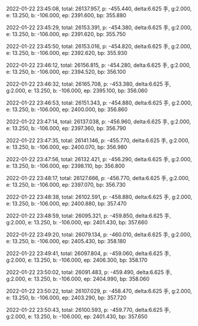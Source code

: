 2022-01-22 23:45:08, total: 26137.957, p: -455.440, delta:6.625 手, g:2.000, e: 13.250, b: -106.000, ep: 2391.600, bp: 355.880

2022-01-22 23:45:29, total: 26153.391, p: -454.380, delta:6.625 手, g:2.000, e: 13.250, b: -106.000, ep: 2391.620, bp: 355.750

2022-01-22 23:45:50, total: 26153.016, p: -454.820, delta:6.625 手, g:2.000, e: 13.250, b: -106.000, ep: 2392.620, bp: 355.930

2022-01-22 23:46:12, total: 26156.815, p: -454.280, delta:6.625 手, g:2.000, e: 13.250, b: -106.000, ep: 2394.520, bp: 356.100

2022-01-22 23:46:32, total: 26165.708, p: -453.380, delta:6.625 手, g:2.000, e: 13.250, b: -106.000, ep: 2395.100, bp: 356.060

2022-01-22 23:46:53, total: 26151.343, p: -454.880, delta:6.625 手, g:2.000, e: 13.250, b: -106.000, ep: 2400.000, bp: 356.860

2022-01-22 23:47:14, total: 26137.038, p: -456.960, delta:6.625 手, g:2.000, e: 13.250, b: -106.000, ep: 2397.360, bp: 356.790

2022-01-22 23:47:35, total: 26141.146, p: -455.770, delta:6.625 手, g:2.000, e: 13.250, b: -106.000, ep: 2400.070, bp: 356.980

2022-01-22 23:47:56, total: 26132.421, p: -456.290, delta:6.625 手, g:2.000, e: 13.250, b: -106.000, ep: 2398.110, bp: 356.800

2022-01-22 23:48:17, total: 26127.666, p: -456.770, delta:6.625 手, g:2.000, e: 13.250, b: -106.000, ep: 2397.070, bp: 356.730

2022-01-22 23:48:38, total: 26102.591, p: -458.880, delta:6.625 手, g:2.000, e: 13.250, b: -106.000, ep: 2400.880, bp: 357.470

2022-01-22 23:48:59, total: 26095.321, p: -459.850, delta:6.625 手, g:2.000, e: 13.250, b: -106.000, ep: 2401.430, bp: 357.660

2022-01-22 23:49:20, total: 26079.134, p: -460.010, delta:6.625 手, g:2.000, e: 13.250, b: -106.000, ep: 2405.430, bp: 358.180

2022-01-22 23:49:41, total: 26097.804, p: -459.060, delta:6.625 手, g:2.000, e: 13.250, b: -106.000, ep: 2406.300, bp: 358.170

2022-01-22 23:50:02, total: 26091.483, p: -459.490, delta:6.625 手, g:2.000, e: 13.250, b: -106.000, ep: 2404.990, bp: 358.060

2022-01-22 23:50:22, total: 26107.029, p: -458.470, delta:6.625 手, g:2.000, e: 13.250, b: -106.000, ep: 2403.290, bp: 357.720

2022-01-22 23:50:43, total: 26100.593, p: -459.770, delta:6.625 手, g:2.000, e: 13.250, b: -106.000, ep: 2401.430, bp: 357.650
